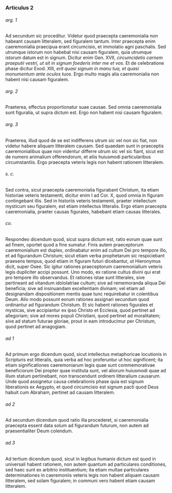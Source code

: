 ### Articulus 2

###### arg. 1
Ad secundum sic proceditur. Videtur quod praecepta caeremonialia non habeant causam litteralem, sed figuralem tantum. Inter praecepta enim caeremonialia praecipua erant circumcisio, et immolatio agni paschalis. Sed utrumque istorum non habebat nisi causam figuralem, quia utrumque istorum datum est in signum. Dicitur enim Gen. XVII, *circumcidetis carnem praeputii vestri, ut sit in signum foederis inter me et vos*. Et de celebratione phase dicitur Exod. XIII, *erit quasi signum in manu tua, et quasi monumentum ante oculos tuos*. Ergo multo magis alia caeremonialia non habent nisi causam figuralem.

###### arg. 2
Praeterea, effectus proportionatur suae causae. Sed omnia caeremonialia sunt figuralia, ut supra dictum est. Ergo non habent nisi causam figuralem.

###### arg. 3
Praeterea, illud quod de se est indifferens utrum sic vel non sic fiat, non videtur habere aliquam litteralem causam. Sed quaedam sunt in praeceptis caeremonialibus quae non videntur differre utrum sic vel sic fiant, sicut est de numero animalium offerendorum, et aliis huiusmodi particularibus circumstantiis. Ergo praecepta veteris legis non habent rationem litteralem.

###### s. c.
Sed contra, sicut praecepta caeremonialia figurabant Christum, ita etiam historiae veteris testamenti, dicitur enim I ad Cor. X, quod omnia in figuram contingebant illis. Sed in historiis veteris testamenti, praeter intellectum mysticum seu figuralem, est etiam intellectus litteralis. Ergo etiam praecepta caeremonialia, praeter causas figurales, habebant etiam causas litterales.

###### co.
Respondeo dicendum quod, sicut supra dictum est, ratio eorum quae sunt ad finem, oportet quod a fine sumatur. Finis autem praeceptorum caeremonialium est duplex, ordinabatur enim ad cultum Dei pro tempore illo, et ad figurandum Christum; sicut etiam verba prophetarum sic respiciebant praesens tempus, quod etiam in figuram futuri dicebantur, ut Hieronymus dicit, super Osee. Sic igitur rationes praeceptorum caeremonialium veteris legis dupliciter accipi possunt. Uno modo, ex ratione cultus divini qui erat pro tempore illo observandus. Et rationes istae sunt litterales, sive pertineant ad vitandum idololatriae cultum; sive ad rememoranda aliqua Dei beneficia; sive ad insinuandam excellentiam divinam; vel etiam ad designandam dispositionem mentis quae tunc requirebatur in colentibus Deum. Alio modo possunt eorum rationes assignari secundum quod ordinantur ad figurandum Christum. Et sic habent rationes figurales et mysticas, sive accipiantur ex ipso Christo et Ecclesia, quod pertinet ad allegoriam; sive ad mores populi Christiani, quod pertinet ad moralitatem; sive ad statum futurae gloriae, prout in eam introducimur per Christum, quod pertinet ad anagogiam.

###### ad 1
Ad primum ergo dicendum quod, sicut intellectus metaphoricae locutionis in Scripturis est litteralis, quia verba ad hoc proferuntur ut hoc significent; ita etiam significationes caeremoniarum legis quae sunt commemorativae beneficiorum Dei propter quae instituta sunt, vel aliorum huiusmodi quae ad illum statum pertinebant, non transcendunt ordinem litteralium causarum. Unde quod assignetur causa celebrationis phase quia est signum liberationis ex Aegypto, et quod circumcisio est signum pacti quod Deus habuit cum Abraham, pertinet ad causam litteralem.

###### ad 2
Ad secundum dicendum quod ratio illa procederet, si caeremonialia praecepta essent data solum ad figurandum futurum, non autem ad praesentialiter Deum colendum.

###### ad 3
Ad tertium dicendum quod, sicut in legibus humanis dictum est quod in universali habent rationem, non autem quantum ad particulares conditiones, sed haec sunt ex arbitrio instituentium; ita etiam multae particulares determinationes in caeremoniis veteris legis non habent aliquam causam litteralem, sed solam figuralem; in communi vero habent etiam causam litteralem.

